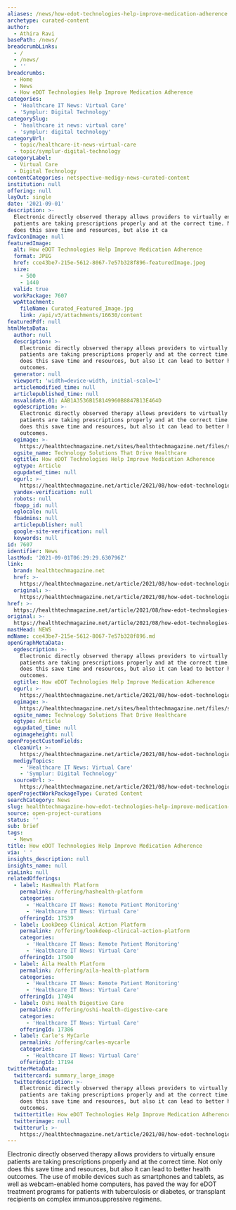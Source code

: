 ```yaml
---
aliases: /news/how-edot-technologies-help-improve-medication-adherence
archetype: curated-content
author:
  - Athira Ravi
basePath: /news/
breadcrumbLinks:
  - /
  - /news/
  - ''
breadcrumbs:
  - Home
  - News
  - How eDOT Technologies Help Improve Medication Adherence
categories:
  - 'Healthcare IT News: Virtual Care'
  - 'Symplur: Digital Technology'
categorySlug:
  - 'healthcare it news: virtual care'
  - 'symplur: digital technology'
categoryUrl:
  - topic/healthcare-it-news-virtual-care
  - topic/symplur-digital-technology
categoryLabel:
  - Virtual Care
  - Digital Technology
contentCategories: netspective-medigy-news-curated-content
institution: null
offering: null
layOut: single
date: '2021-09-01'
description: >-
  Electronic directly observed therapy allows providers to virtually ensure
  patients are taking prescriptions properly and at the correct time. Not only
  does this save time and resources, but also it ca
favIconImage: null
featuredImage:
  alt: How eDOT Technologies Help Improve Medication Adherence
  format: JPEG
  href: cce43be7-215e-5612-8067-7e57b328f896-featuredImage.jpeg
  size:
    - 500
    - 1440
  valid: true
  workPackage: 7607
  wpAttachment:
    fileName: Curated_Featured_Image.jpg
    link: /api/v3/attachments/16630/content
featuredPdf: null
htmlMetaData:
  author: null
  description: >-
    Electronic directly observed therapy allows providers to virtually ensure
    patients are taking prescriptions properly and at the correct time. Not only
    does this save time and resources, but also it can lead to better health
    outcomes.
  generator: null
  viewport: 'width=device-width, initial-scale=1'
  articlemodified_time: null
  articlepublished_time: null
  msvalidate.01: AAB1A3536B158149960B8847B13E464D
  ogdescription: >-
    Electronic directly observed therapy allows providers to virtually ensure
    patients are taking prescriptions properly and at the correct time. Not only
    does this save time and resources, but also it can lead to better health
    outcomes.
  ogimage: >-
    https://healthtechmagazine.net/sites/healthtechmagazine.net/files/styles/cdw_hero/public/articles/%5Bcdw_tech_site%3Afield_site_shortname%5D/202108/edot.jpg?itok=c0cyHJiD
  ogsite_name: Technology Solutions That Drive Healthcare
  ogtitle: How eDOT Technologies Help Improve Medication Adherence
  ogtype: Article
  ogupdated_time: null
  ogurl: >-
    https://healthtechmagazine.net/article/2021/08/how-edot-technologies-help-improve-medication-adherence
  yandex-verification: null
  robots: null
  fbapp_id: null
  oglocale: null
  fbadmins: null
  articlepublisher: null
  google-site-verification: null
  keywords: null
id: 7607
identifier: News
lastMod: '2021-09-01T06:29:29.630796Z'
link:
  brand: healthtechmagazine.net
  href: >-
    https://healthtechmagazine.net/article/2021/08/how-edot-technologies-help-improve-medication-adherence
  original: >-
    https://healthtechmagazine.net/article/2021/08/how-edot-technologies-help-improve-medication-adherence
href: >-
  https://healthtechmagazine.net/article/2021/08/how-edot-technologies-help-improve-medication-adherence
original: >-
  https://healthtechmagazine.net/article/2021/08/how-edot-technologies-help-improve-medication-adherence
mastHead: NEWS
mdName: cce43be7-215e-5612-8067-7e57b328f896.md
openGraphMetaData:
  ogdescription: >-
    Electronic directly observed therapy allows providers to virtually ensure
    patients are taking prescriptions properly and at the correct time. Not only
    does this save time and resources, but also it can lead to better health
    outcomes.
  ogtitle: How eDOT Technologies Help Improve Medication Adherence
  ogurl: >-
    https://healthtechmagazine.net/article/2021/08/how-edot-technologies-help-improve-medication-adherence
  ogimage: >-
    https://healthtechmagazine.net/sites/healthtechmagazine.net/files/styles/cdw_hero/public/articles/%5Bcdw_tech_site%3Afield_site_shortname%5D/202108/edot.jpg?itok=c0cyHJiD
  ogsite_name: Technology Solutions That Drive Healthcare
  ogtype: Article
  ogupdated_time: null
  ogimageheight: null
openProjectCustomFields:
  cleanUrl: >-
    https://healthtechmagazine.net/article/2021/08/how-edot-technologies-help-improve-medication-adherence
  medigyTopics:
    - 'Healthcare IT News: Virtual Care'
    - 'Symplur: Digital Technology'
  sourceUrl: >-
    https://healthtechmagazine.net/article/2021/08/how-edot-technologies-help-improve-medication-adherence
openProjectWorkPackageType: Curated Content
searchCategory: News
slug: healthtechmagazine-how-edot-technologies-help-improve-medication-adherence
source: open-project-curations
status: ''
sub: brief
tags:
  - News
title: How eDOT Technologies Help Improve Medication Adherence
via: ' '
insights_description: null
insights_name: null
viaLink: null
relatedOfferings:
  - label: HasHealth Platform
    permalink: /offering/hashealth-platform
    categories:
      - 'Healthcare IT News: Remote Patient Monitoring'
      - 'Healthcare IT News: Virtual Care'
    offeringId: 17539
  - label: LookDeep Clinical Action Platform
    permalink: /offering/lookdeep-clinical-action-platform
    categories:
      - 'Healthcare IT News: Remote Patient Monitoring'
      - 'Healthcare IT News: Virtual Care'
    offeringId: 17500
  - label: Aila Health Platform
    permalink: /offering/aila-health-platform
    categories:
      - 'Healthcare IT News: Remote Patient Monitoring'
      - 'Healthcare IT News: Virtual Care'
    offeringId: 17494
  - label: Oshi Health Digestive Care
    permalink: /offering/oshi-health-digestive-care
    categories:
      - 'Healthcare IT News: Virtual Care'
    offeringId: 17386
  - label: Carle's MyCarle
    permalink: /offering/carles-mycarle
    categories:
      - 'Healthcare IT News: Virtual Care'
    offeringId: 17194
twitterMetaData:
  twittercard: summary_large_image
  twitterdescription: >-
    Electronic directly observed therapy allows providers to virtually ensure
    patients are taking prescriptions properly and at the correct time. Not only
    does this save time and resources, but also it can lead to better health
    outcomes.
  twittertitle: How eDOT Technologies Help Improve Medication Adherence
  twitterimage: null
  twitterurl: >-
    https://healthtechmagazine.net/article/2021/08/how-edot-technologies-help-improve-medication-adherence
---
```

<p>Electronic directly observed therapy allows providers to virtually ensure patients are taking prescriptions properly and at the correct time. Not only does this save time and resources, but also it can lead to better health outcomes. The use of mobile devices such as smartphones and tablets, as well as webcam-enabled home computers, has paved the way for eDOT treatment programs for patients with tuberculosis or diabetes, or transplant recipients on complex immunosuppressive regimens.</p>